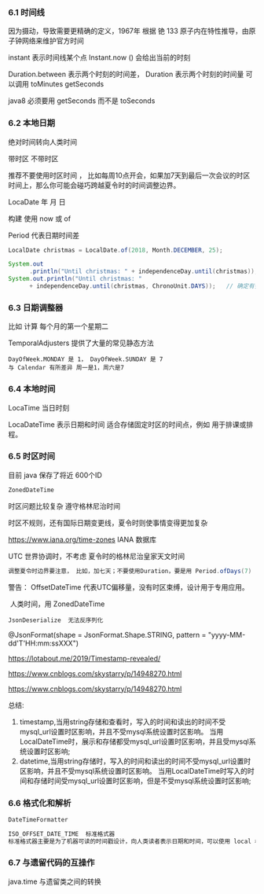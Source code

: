 ### 6.1 时间线

因为摄动，导致需要更精确的定义，1967年 根据 铯 133 原子内在特性推导，由原子钟网络来维护官方时间

instant 表示时间线某个点   Instant.now () 会给出当前的时刻

Duration.between 表示两个时刻的时间差，  Duration 表示两个时刻的时间量  可以调用 toMinutes  getSeconds

 java8 必须要用  getSeconds  而不是 toSeconds



### 6.2 本地日期

绝对时间转向人类时间

带时区  不带时区 

推荐不要使用时区时间 ， 比如每周10点开会，如果加7天到最后一次会议的时区时间上，那么你可能会碰巧跨越夏令时的时间调整边界。

LocaDate  年 月 日

构建 使用  now 或 of

Period 代表日期时间差

```java
LocalDate christmas = LocalDate.of(2018, Month.DECEMBER, 25);

System.out
      .println("Until christmas: " + independenceDay.until(christmas));
System.out.println("Until christmas: "
      + independenceDay.until(christmas, ChronoUnit.DAYS));   // 确定有多少天
```

### 6.3 日期调整器

 比如 计算 每个月的第一个星期二

  TemporalAdjusters  提供了大量的常见静态方法

```
DayOfWeek.MONDAY 是 1， DayOfWeek.SUNDAY 是 7  
与 Calendar 有所差异 周一是1，周六是7
```

### 6.4 本地时间

LocaTime  当日时刻

LocaDateTime  表示日期和时间  适合存储固定时区的时间点，例如 用于排课或排程。

### 6.5 时区时间

目前 java 保存了将近 600个ID

```java
ZonedDateTime
```

时区问题比较复杂  遵守格林尼治时间  

时区不规则，还有国际日期变更线，夏令时则使事情变得更加复杂

https://www.iana.org/time-zones  IANA 数据库

UTC 世界协调时，不考虑  夏令时的格林尼治皇家天文时间

```java
调整夏令时边界要注意， 比如，加七天；不要使用Duration，要是用 Period.ofDays(7) 
```

警告： OffsetDateTime  代表UTC偏移量，没有时区束缚，设计用于专用应用。

​            人类时间，用 ZonedDateTime

```
JsonDeserialize  无法反序列化
```

@JsonFormat(shape = JsonFormat.Shape.STRING, pattern = "yyyy-MM-dd'T'HH:mm:ssXXX")



https://lotabout.me/2019/Timestamp-revealed/  

https://www.cnblogs.com/skystarry/p/14948270.html

https://www.cnblogs.com/skystarry/p/14948270.html

总结:

1. timestamp,当用string存储和查看时，写入的时间和读出的时间不受mysql_url设置时区影响，并且不受mysql系统设置时区影响。
   当用LocalDateTime时，展示和存储都受mysql_url设置时区影响，并且受mysql系统设置时区影响;
2. datetime,当用string存储时，写入的时间和读出的时间不受mysql_url设置时区影响，并且不受mysql系统设置时区影响。
   当用LocalDateTime时写入的时间和存储时间受mysql_url设置时区影响，但是不受mysql系统设置时区影响;

### 6.6 格式化和解析

```java
DateTimeFormatter
```

```java
ISO_OFFSET_DATE_TIME  标准格式器
标准格式器主要是为了机器可读的时间戳设计，向人类读者表示日期和时间，可以使用 local 格式器
```

### 6.7 与遗留代码的互操作

  java.time 与遗留类之间的转换 

